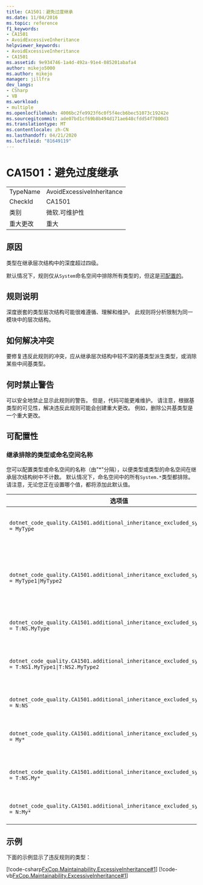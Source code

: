 ```yaml
---
title: CA1501：避免过度继承
ms.date: 11/04/2016
ms.topic: reference
f1_keywords:
- CA1501
- AvoidExcessiveInheritance
helpviewer_keywords:
- AvoidExcessiveInheritance
- CA1501
ms.assetid: 9e934746-1a4d-492a-91e4-085201abafa4
author: mikejo5000
ms.author: mikejo
manager: jillfra
dev_langs:
- CSharp
- VB
ms.workload:
- multiple
ms.openlocfilehash: 4006bc2fe9923f6c0f5f4ecb6bec51073c19242e
ms.sourcegitcommit: ade07bd1cf69b8b494d171ae648cfdd54f7800d3
ms.translationtype: MT
ms.contentlocale: zh-CN
ms.lasthandoff: 04/21/2020
ms.locfileid: "81649119"
---
```

# <a name="ca1501-avoid-excessive-inheritance"></a>CA1501：避免过度继承

|||
|-|-|
|TypeName|AvoidExcessiveInheritance|
|CheckId|CA1501|
|类别|微软.可维护性|
|重大更改|重大|

## <a name="cause"></a>原因

类型在继承层次结构中的深度超过四级。

默认情况下，规则仅从`System`命名空间中排除所有类型的，但这是[可配置的](#configurability)。

## <a name="rule-description"></a>规则说明

深度嵌套的类型层次结构可能很难遵循、理解和维护。 此规则将分析限制为同一模块中的层次结构。

## <a name="how-to-fix-violations"></a>如何解决冲突

要修复违反此规则的冲突，应从继承层次结构中较不深的基类型派生类型，或消除某些中间基类型。

## <a name="when-to-suppress-warnings"></a>何时禁止警告

可以安全地禁止显示此规则的警告。 但是，代码可能更难维护。 请注意，根据基类型的可见性，解决违反此规则可能会创建重大更改。 例如，删除公共基类型是一个重大更改。

## <a name="configurability"></a>可配置性

### <a name="inheritance-excluded-type-or-namespace-names"></a>继承排除的类型或命名空间名称

您可以配置类型或命名空间的名称（由"*"分隔），以便类型或类型的命名空间在继承层次结构树中不计数。 默认情况下，命名空间中的所有`System.*`类型都排除。 请注意，无论您正在设置哪个值，都将添加此默认值。

| 选项值 | 总结 |
| --- | --- |
|`dotnet_code_quality.CA1501.additional_inheritance_excluded_symbol_names = MyType` | 匹配名为"MyType"的所有类型的或包含命名空间包含"MyType"的所有类型的"系统"命名空间中的所有类型 |
|`dotnet_code_quality.CA1501.additional_inheritance_excluded_symbol_names = MyType1\|MyType2` | 匹配名为"MyType1"或"MyType2"的所有类型，或者其包含命名空间包含"MyType1"或"MyType2"以及"系统"命名空间中的所有类型 |
|`dotnet_code_quality.CA1501.additional_inheritance_excluded_symbol_names = T:NS.MyType` | 匹配命名空间"NS"中的特定类型"MyType"和"系统"命名空间中的所有类型 |
|`dotnet_code_quality.CA1501.additional_inheritance_excluded_symbol_names = T:NS1.MyType1\|T:NS2.MyType2` | 将特定类型"MyType1"和"MyType2"与相应的完全限定名称以及"系统"命名空间中的所有类型进行匹配 |
|`dotnet_code_quality.CA1501.additional_inheritance_excluded_symbol_names = N:NS` | 匹配"NS"命名空间中的所有类型以及"系统"命名空间中的所有类型 |
|`dotnet_code_quality.CA1501.additional_inheritance_excluded_symbol_names = My*` | 匹配名称以"My"开头或包含命名空间部件以"我的"开头的所有类型的类型，以及"系统"命名空间中的所有类型 |
|`dotnet_code_quality.CA1501.additional_inheritance_excluded_symbol_names = T:NS.My*` | 匹配名称以命名空间"NS"中的"我的"开头的所有类型的类型，以及"系统"命名空间中的所有类型 |
|`dotnet_code_quality.CA1501.additional_inheritance_excluded_symbol_names = N:My*` | 匹配包含命名空间以"我的"开头的所有类型，以及"系统"命名空间中的所有类型 |

## <a name="example"></a>示例

下面的示例显示了违反规则的类型：

[!code-csharp[FxCop.Maintainability.ExcessiveInheritance#1](../code-quality/codesnippet/CSharp/ca1501-avoid-excessive-inheritance_1.cs)]
[!code-vb[FxCop.Maintainability.ExcessiveInheritance#1](../code-quality/codesnippet/VisualBasic/ca1501-avoid-excessive-inheritance_1.vb)]
